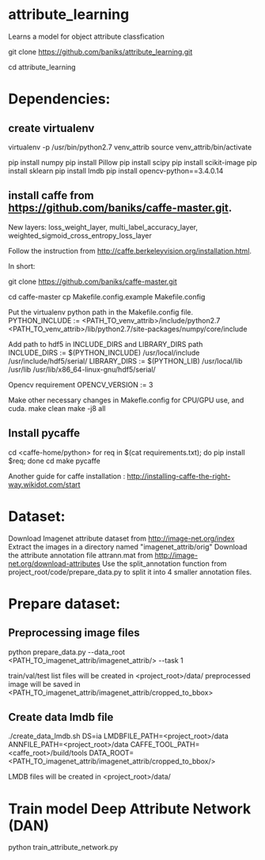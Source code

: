 # attribute_learning
Learns a model for object attribute classfication

git clone https://github.com/baniks/attribute_learning.git

cd attribute_learning

# Dependencies:
## create virtualenv
virtualenv -p /usr/bin/python2.7 venv_attrib
source venv_attrib/bin/activate

pip install numpy
pip install Pillow
pip install scipy
pip install scikit-image
pip install sklearn
pip install lmdb
pip install opencv-python==3.4.0.14

## install caffe from https://github.com/baniks/caffe-master.git. 
New layers: loss_weight_layer, multi_label_accuracy_layer, weighted_sigmoid_cross_entropy_loss_layer

Follow the instruction from http://caffe.berkeleyvision.org/installation.html. 

In short:

git clone https://github.com/baniks/caffe-master.git

cd caffe-master
cp Makefile.config.example Makefile.config

Put the virtualenv python path in the Makefile.config file.
PYTHON_INCLUDE := <PATH_TO_venv_attrib>/include/python2.7 \
    <PATH_TO_venv_attrib>/lib/python2.7/site-packages/numpy/core/include

Add path to hdf5 in INCLUDE_DIRS and LIBRARY_DIRS path  
INCLUDE_DIRS := $(PYTHON_INCLUDE) /usr/local/include /usr/include/hdf5/serial/
LIBRARY_DIRS := $(PYTHON_LIB) /usr/local/lib /usr/lib /usr/lib/x86_64-linux-gnu/hdf5/serial/ 

Opencv requirement
OPENCV_VERSION := 3

Make other necessary changes in Makefle.config for CPU/GPU use, and cuda.
make clean
make -j8 all

## Install pycaffe 
cd <caffe-home/python>
for req in $(cat requirements.txt); do pip install $req; done
cd <caffe-home>
make pycaffe

Another guide for caffe installation : http://installing-caffe-the-right-way.wikidot.com/start

# Dataset:
Download Imagenet attribute dataset from http://image-net.org/index
Extract the images in a directory named "imagenet_attrib/orig"
Download the attribute annotation file attrann.mat from http://image-net.org/download-attributes
Use the split_annotation function from project_root/code/prepare_data.py to split it into 4 smaller annotation files.

# Prepare dataset:
## Preprocessing image files
python prepare_data.py --data_root <PATH_TO_imagenet_attrib/imagenet_attrib/> --task 1

train/val/test list files will be created in <project_root>/data/
preprocessed image will be saved in <PATH_TO_imagenet_attrib/imagenet_attrib/cropped_to_bbox>

## Create data lmdb file

./create_data_lmdb.sh DS=ia LMDBFILE_PATH=<project_root>/data ANNFILE_PATH=<project_root>/data CAFFE_TOOL_PATH=<caffe_root>/build/tools DATA_ROOT=<PATH_TO_imagenet_attrib/imagenet_attrib/cropped_to_bbox/>

LMDB files will be created in <project_root>/data/


# Train model Deep Attribute Network (DAN)

python train_attribute_network.py



